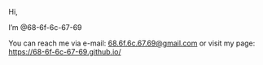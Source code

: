 Hi, 

I’m @68-6f-6c-67-69

You can reach me via e-mail: <68.6f.6c.67.69@gmail.com> or visit my page: <https://68-6f-6c-67-69.github.io/>

<!---
68-6f-6c-67-69/68-6f-6c-67-69 is a ✨ special ✨ repository because its `README.md` (this file) appears on your GitHub profile.
You can click the Preview link to take a look at your changes.
--->

